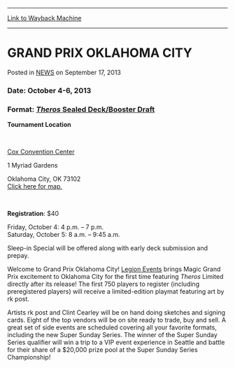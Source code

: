 
---
[Link to Wayback Machine](https://web.archive.org/web/20210501184427/https://magic.wizards.com/en/articles/archive/grand-prix-oklahoma-city-2013-09-17)

[_metadata_:description]:- "Date: October 4-6, 2013 Format: Theros Sealed Deck/Booster Draft Tournament Location Cox Convention Center 1 Myriad Gardens Oklahoma City, OK 73102 Click here for map. Registration: $40 Friday, October 4: 4 p.m. – 7 p.m. Saturday, October 5: 8 a.m. – 9:45 a.m. Sleep-in Special will be offered along with early deck submission and prepay. Welcome to Grand Prix Oklahoma City!"
[_metadata_:generator]:- "Drupal 7 (http://drupal.org)"
[_metadata_:node]:- "46476"
[_metadata_:publish_date]:- "2013-09-17"
[_metadata_:source]:- "div-main-content"
[_metadata_:title]:- "GRAND PRIX OKLAHOMA CITY"
[_metadata_:wayback_capture_timestamp]:- "2021-05-01 18:44:27"
[_metadata_:wayback_raw_url]:- "https://web.archive.org/web/20210501184427id_/https://magic.wizards.com/en/articles/archive/grand-prix-oklahoma-city-2013-09-17"
[_metadata_:wayback_url]:- "https://magic.wizards.com/en/articles/archive/grand-prix-oklahoma-city-2013-09-17"
---


GRAND PRIX OKLAHOMA CITY
========================



 Posted in [NEWS](/en/articles?source=MX_Nav2020)
 on September 17, 2013 










### Date: October 4-6, 2013


### Format: [*Theros* Sealed Deck/Booster Draft](http://archive.wizards.com/Magic/TCG/Resources.aspx?x=mtg/tcg/resources/formats-sanctioned#Limited)


**Tournament Location**


  

 


[Cox Convention Center](http://www.coxconventioncenter.com/)  

1 Myriad Gardens  

Oklahoma City, OK 73102  
[Click here for map.](http://goo.gl/maps/zpiA2)


 


**Registration**: $40  

Friday, October 4: 4 p.m. – 7 p.m.  
 Saturday, October 5: 8 a.m. – 9:45 a.m.  

Sleep-in Special will be offered along with early deck submission and prepay.


Welcome to Grand Prix Oklahoma City! [Legion Events](http://legionevents.com/) brings Magic Grand Prix excitement to Oklahoma City for the first time featuring *Theros* Limited directly after its release! The first 750 players to register (including preregistered players) will receive a limited-edition playmat featuring art by rk post.


Artists rk post and Clint Cearley will be on hand doing sketches and signing cards. Eight of the top vendors will be on site ready to trade, buy and sell. A great set of side events are scheduled covering all your favorite formats, including the new Super Sunday Series. The winner of the Super Sunday Series qualifier will win a trip to a VIP event experience in Seattle and battle for their share of a $20,000 prize pool at the Super Sunday Series Championship!







